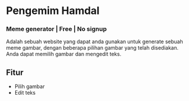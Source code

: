 # Pengemim Hamdal
### Meme generator | Free | No signup

Adalah sebuah website yang dapat anda gunakan untuk generate sebuah meme gambar, dengan beberapa pilihan gambar yang telah disediakan. Anda dapat memilih gambar dan mengedit teks.

## Fitur

- Pilih gambar
- Edit teks